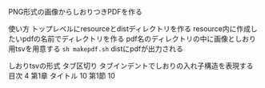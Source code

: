 PNG形式の画像からしおりつきPDFを作る

使い方
トップレベルにresourceとdistディレクトリを作る
resource内に作成したいpdfの名前でディレクトリを作る
pdf名のディレクトリの中に画像としおり用tsvを用意する
`sh makepdf.sh`
distにpdfが出力される

しおりtsvの形式
タブ区切り
タブインデントでしおりの入れ子構造を表現する
目次	4
第1章 タイトル	10
	第1節	10